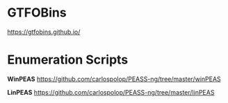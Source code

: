 # GTFOBins
https://gtfobins.github.io/

# Enumeration Scripts
<b>WinPEAS</b> https://github.com/carlospolop/PEASS-ng/tree/master/winPEAS

<b>LinPEAS</b> https://github.com/carlospolop/PEASS-ng/tree/master/linPEAS

